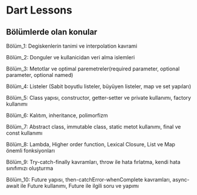 # Dart Lessons

## Bölümlerde olan konular

Bölüm_1: Degiskenlerin tanimi ve interpolation kavrami

Bölüm_2: Donguler ve kullanicidan veri alma islemleri

Bölüm_3: Metotlar ve optimal paremetreler(required parameter, optional parameter, optional named)

Bölüm_4: Listeler (Sabit boyutlu listeler, büyüyen listeler, map ve set yapıları)

Bölüm_5: Class yapısı, constructor, getter-setter ve private kullanımı, factory kullanımı

Bölüm_6: Kalıtım, inheritance, polimorfizm

Bölüm_7: Abstract class, immutable class, static metot kullanımı, final ve const kullanımı

Bölüm_8: Lambda, Higher order function, Lexical Closure, List ve Map önemli fonksiyonları

Bölüm_9: Try-catch-finally kavramları, throw ile hata fırlatma, kendi hata sınıfımızı oluşturma

Bölüm_10: Future yapısı, then-catchError-whenComplete kavramları, async-await ile Future kullanımı, Future ile ilgili soru ve yapımı